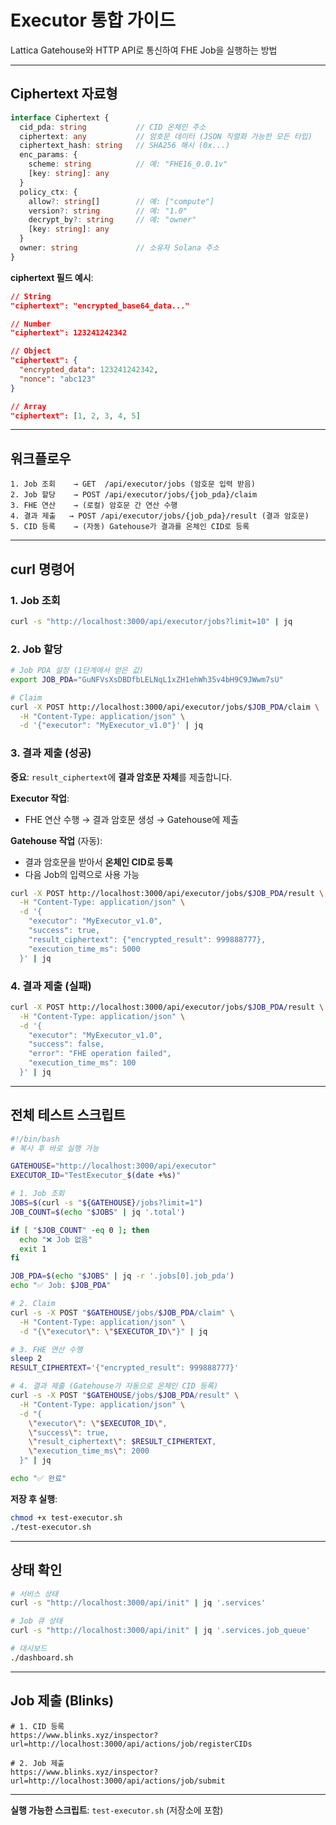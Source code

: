 # Executor 통합 가이드

Lattica Gatehouse와 HTTP API로 통신하여 FHE Job을 실행하는 방법

---

## Ciphertext 자료형

```typescript
interface Ciphertext {
  cid_pda: string           // CID 온체인 주소
  ciphertext: any           // 암호문 데이터 (JSON 직렬화 가능한 모든 타입)
  ciphertext_hash: string   // SHA256 해시 (0x...)
  enc_params: {
    scheme: string          // 예: "FHE16_0.0.1v"
    [key: string]: any
  }
  policy_ctx: {
    allow?: string[]        // 예: ["compute"]
    version?: string        // 예: "1.0"
    decrypt_by?: string     // 예: "owner"
    [key: string]: any
  }
  owner: string             // 소유자 Solana 주소
}
```

**ciphertext 필드 예시**:
```json
// String
"ciphertext": "encrypted_base64_data..."

// Number  
"ciphertext": 123241242342

// Object
"ciphertext": {
  "encrypted_data": 123241242342,
  "nonce": "abc123"
}

// Array
"ciphertext": [1, 2, 3, 4, 5]
```

---

## 워크플로우

```
1. Job 조회    → GET  /api/executor/jobs (암호문 입력 받음)
2. Job 할당    → POST /api/executor/jobs/{job_pda}/claim  
3. FHE 연산    → (로컬) 암호문 간 연산 수행
4. 결과 제출   → POST /api/executor/jobs/{job_pda}/result (결과 암호문)
5. CID 등록    → (자동) Gatehouse가 결과를 온체인 CID로 등록
```

---

## curl 명령어

### 1. Job 조회

```bash
curl -s "http://localhost:3000/api/executor/jobs?limit=10" | jq
```

### 2. Job 할당

```bash
# Job PDA 설정 (1단계에서 얻은 값)
export JOB_PDA="GuNFVsXsDBDfbLELNqL1xZH1ehWh35v4bH9C9JWwm7sU"

# Claim
curl -X POST http://localhost:3000/api/executor/jobs/$JOB_PDA/claim \
  -H "Content-Type: application/json" \
  -d '{"executor": "MyExecutor_v1.0"}' | jq
```

### 3. 결과 제출 (성공)

**중요**: `result_ciphertext`에 **결과 암호문 자체**를 제출합니다.

**Executor 작업**:
- FHE 연산 수행 → 결과 암호문 생성 → Gatehouse에 제출

**Gatehouse 작업** (자동):
- 결과 암호문을 받아서 **온체인 CID로 등록**
- 다음 Job의 입력으로 사용 가능

```bash
curl -X POST http://localhost:3000/api/executor/jobs/$JOB_PDA/result \
  -H "Content-Type: application/json" \
  -d '{
    "executor": "MyExecutor_v1.0",
    "success": true,
    "result_ciphertext": {"encrypted_result": 999888777},
    "execution_time_ms": 5000
  }' | jq
```

### 4. 결과 제출 (실패)

```bash
curl -X POST http://localhost:3000/api/executor/jobs/$JOB_PDA/result \
  -H "Content-Type: application/json" \
  -d '{
    "executor": "MyExecutor_v1.0",
    "success": false,
    "error": "FHE operation failed",
    "execution_time_ms": 100
  }' | jq
```

---

## 전체 테스트 스크립트

```bash
#!/bin/bash
# 복사 후 바로 실행 가능

GATEHOUSE="http://localhost:3000/api/executor"
EXECUTOR_ID="TestExecutor_$(date +%s)"

# 1. Job 조회
JOBS=$(curl -s "${GATEHOUSE}/jobs?limit=1")
JOB_COUNT=$(echo "$JOBS" | jq '.total')

if [ "$JOB_COUNT" -eq 0 ]; then
  echo "❌ Job 없음"
  exit 1
fi

JOB_PDA=$(echo "$JOBS" | jq -r '.jobs[0].job_pda')
echo "✅ Job: $JOB_PDA"

# 2. Claim
curl -s -X POST "$GATEHOUSE/jobs/$JOB_PDA/claim" \
  -H "Content-Type: application/json" \
  -d "{\"executor\": \"$EXECUTOR_ID\"}" | jq

# 3. FHE 연산 수행
sleep 2
RESULT_CIPHERTEXT='{"encrypted_result": 999888777}'

# 4. 결과 제출 (Gatehouse가 자동으로 온체인 CID 등록)
curl -s -X POST "$GATEHOUSE/jobs/$JOB_PDA/result" \
  -H "Content-Type: application/json" \
  -d "{
    \"executor\": \"$EXECUTOR_ID\",
    \"success\": true,
    \"result_ciphertext\": $RESULT_CIPHERTEXT,
    \"execution_time_ms\": 2000
  }" | jq

echo "✅ 완료"
```

**저장 후 실행**:
```bash
chmod +x test-executor.sh
./test-executor.sh
```

---

## 상태 확인

```bash
# 서비스 상태
curl -s "http://localhost:3000/api/init" | jq '.services'

# Job 큐 상태
curl -s "http://localhost:3000/api/init" | jq '.services.job_queue'

# 대시보드
./dashboard.sh
```

---

## Job 제출 (Blinks)

```
# 1. CID 등록
https://www.blinks.xyz/inspector?url=http://localhost:3000/api/actions/job/registerCIDs

# 2. Job 제출
https://www.blinks.xyz/inspector?url=http://localhost:3000/api/actions/job/submit
```

---

**실행 가능한 스크립트**: `test-executor.sh` (저장소에 포함)
